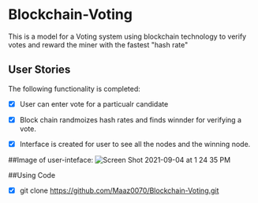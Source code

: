 # Blockchain-Voting



This is a model for a Voting system using blockchain technology to verify votes and reward the miner with the fastest "hash rate"

## User Stories

The following functionality is completed:

- [x] User can enter vote for a particualr candidate
- [x] Block chain randmoizes hash rates and finds winnder for verifying a vote. 
- [x] Interface is created for user to see all the nodes and the winning node.



##Image of user-inteface:
![Screen Shot 2021-09-04 at 1 24 35 PM](https://user-images.githubusercontent.com/67044481/132107196-6a845259-aa95-42b9-a3e2-4b95191ff781.png)



##Using Code
- [x] git clone https://github.com/Maaz0070/Blockchain-Voting.git

